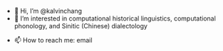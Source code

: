 - 👋 Hi, I’m @kalvinchang
- 👀 I’m interested in computational historical linguistics, computational phonology, and Sinitic (Chinese) dialectology
<!-- - 🌱 I’m currently learning ...
- 💞️ I’m looking to collaborate on ... -->
- 📫 How to reach me: email

<!---
kalvinchang/kalvinchang is a ✨ special ✨ repository because its `README.md` (this file) appears on your GitHub profile.
You can click the Preview link to take a look at your changes.
--->
